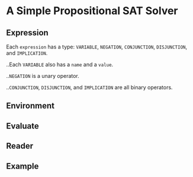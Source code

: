 # A Simple Propositional SAT Solver

## Expression
Each `expression` has a type: `VARIABLE`, `NEGATION`, `CONJUNCTION`, `DISJUNCTION`, and `IMPLICATION`.

..Each `VARIABLE` also has a `name` and a `value`.

..`NEGATION` is a unary operator.

..`CONJUNCTION`, `DISJUNCTION`, and `IMPLICATION` are all binary operators.

## Environment

## Evaluate

## Reader

## Example

